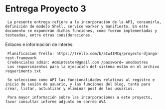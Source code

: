 # Entrega Proyecto 3

     La presente entrega refiere a la incorporación de la API, consumirla, definición de modelo Shell, service worker y manifiesto. En este documento se expondrán dichas funciones, como fueron implementadas y testeadas, entre otras consideraciones.   
Enlaces e información de interés:

     Planificacion Trello: https://trello.com/b/aIw41MCq/proyecto-django-rest-framework
     Credenciales admin: Admintester@gmail.com /password= unodostres
     Los requerimientos para la ejecución del sistema están en el archivo requeriments.txt

     Se selecciono como API las funcionalidades relativas al registro e inicio de sesión de usuario, y las funciones del blog, tanto para crear, listar, actualizar y eliminar post de los usuarios.
     
     Para mayor información sobre las incorporaciones a este proyecto, favor consultar informe adjunto en correo AVA
